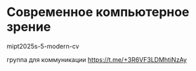 # Современное компьютерное зрение

mipt2025s-5-modern-cv

группа для коммуникации https://t.me/+3R6VF3LDMhtiNzAy
